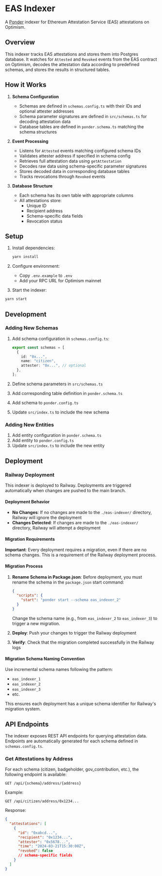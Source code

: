 # EAS Indexer

A [Ponder](https://ponder.sh) indexer for Ethereum Attestation Service (EAS) attestations on Optimism.

## Overview

This indexer tracks EAS attestations and stores them into Postgres database. It watches for `Attested` and `Revoked` events from the EAS contract on Optimism, decodes the attestation data according to predefined schemas, and stores the results in structured tables.

## How it Works

1. **Schema Configuration**
   - Schemas are defined in `schemas.config.ts` with their IDs and optional attester addresses
   - Schema parameter signatures are defined in `src/schemas.ts` for decoding attestation data
   - Database tables are defined in `ponder.schema.ts` matching the schema structures

2. **Event Processing**
   - Listens for `Attested` events matching configured schema IDs
   - Validates attester address if specified in schema config
   - Retrieves full attestation data using `getAttestation`
   - Decodes raw data using schema-specific parameter signatures
   - Stores decoded data in corresponding database tables
   - Tracks revocations through `Revoked` events

3. **Database Structure**
   - Each schema has its own table with appropriate columns
   - All attestations store:
     - Unique ID
     - Recipient address
     - Schema-specific data fields
     - Revocation status

## Setup

1. Install dependencies:

   ```bash
   yarn install
   ```

2. Configure environment:
   - Copy `.env.example` to `.env`
   - Add your RPC URL for Optimism mainnet

3. Start the indexer:

```bash
yarn start
```

## Development

### Adding New Schemas

1. Add schema configuration in `schemas.config.ts`:

   ```typescript
   export const schemas = [
     {
       id: "0x...",
       name: "citizen",
       attester: "0x...", // optional
     },
   ];
   ```

2. Define schema parameters in `src/schemas.ts`
3. Add corresponding table definition in `ponder.schema.ts`
4. Add schema to `ponder.config.ts`
5. Update `src/index.ts` to include the new schema

### Adding New Entities

1. Add entity configuration in `ponder.schema.ts`
2. Add entity to `ponder.config.ts`
3. Update `src/index.ts` to include the new entity

## Deployment

### Railway Deployment

This indexer is deployed to Railway. Deployments are triggered automatically when changes are pushed to the main branch.

#### Deployment Behavior

- **No Changes**: If no changes are made to the `./eas-indexer/` directory, Railway will ignore the deployment
- **Changes Detected**: If changes are made to the `./eas-indexer/` directory, Railway will attempt a deployment

#### Migration Requirements

**Important**: Every deployment requires a migration, even if there are no schema changes. This is a requirement of the Railway deployment process.

#### Migration Process

1. **Rename Schema in Package.json**: Before deployment, you must rename the schema in the `package.json` start command:

   ```json
   {
     "scripts": {
       "start": "ponder start --schema eas_indexer_2"
     }
   }
   ```

   Change the schema name (e.g., from `eas_indexer_2` to `eas_indexer_3`) to trigger a new migration.

2. **Deploy**: Push your changes to trigger the Railway deployment

3. **Verify**: Check that the migration completed successfully in the Railway logs

#### Migration Schema Naming Convention

Use incremental schema names following the pattern:

- `eas_indexer_1`
- `eas_indexer_2`
- `eas_indexer_3`
- etc.

This ensures each deployment has a unique schema identifier for Railway's migration system.

## API Endpoints

The indexer exposes REST API endpoints for querying attestation data. Endpoints are automatically generated for each schema defined in `schemas.config.ts`.

### Get Attestations by Address

For each schema (citizen, badgeholder, gov_contribution, etc.), the following endpoint is available:

```http
GET /api/{schema}/address/{address}
```

Example:

```http
GET /api/citizen/address/0x1234...
```

Response:

```json
{
  "attestations": [
    {
      "id": "0xabcd...",
      "recipient": "0x1234...",
      "attester": "0x5678...",
      "time": "2024-03-21T15:30:00Z",
      "revoked": false
      // schema-specific fields
    }
  ]
}
```
